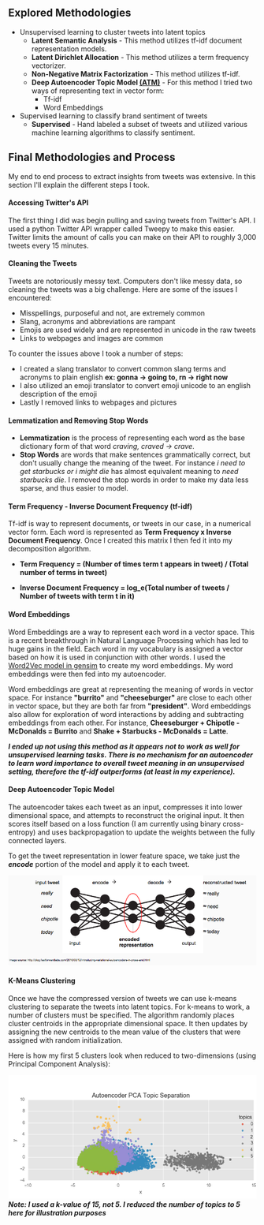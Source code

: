 ## Explored Methodologies
* Unsupervised learning to cluster tweets into latent topics
    * **Latent Semantic Analysis** - This method utilizes tf-idf document representation models.
    * **Latent Dirichlet Allocation** - This method utilizes a term frequency vectorizer.
    * **Non-Negative Matrix Factorization** - This method utilizes tf-idf.
    * **Deep Autoencoder Topic Model  [(ATM)](https://www.prhlt.upv.es/workshops/iwes15/pdf/iwes15-kumar-d'haro.pdf "DATM")** - For this method I tried two ways of representing text in vector form:
        * Tf-idf
        * Word Embeddings
* Supervised learning to classify brand sentiment of tweets
    * **Supervised** - Hand labeled a subset of tweets and utilized various machine learning algorithms to classify sentiment.

## Final Methodologies and Process

My end to end process to extract insights from tweets was extensive.  In this section I'll explain the different steps I took.

#### Accessing Twitter's API
The first thing I did was begin pulling and saving tweets from Twitter's API.  I used a python Twitter API wrapper called Tweepy to make this easier.  Twitter limits the amount of calls you can make on their API to roughly 3,000 tweets every 15 minutes.  

#### Cleaning the Tweets
Tweets are notoriously messy text.  Computers don't like messy data, so cleaning the tweets was a big challenge.  Here are some of the issues I encountered:
* Misspellings, purposeful and not, are extremely common   
* Slang, acronyms and abbreviations are rampant
* Emojis are used widely and are represented in unicode in the raw tweets
* Links to webpages and images are common

To counter the issues above I took a number of steps:
* I created a slang translator to convert common slang terms and acronyms to plain english **ex: gonna -> going to, rn -> right now**
* I also utilized an emoji translator to convert emoji unicode to an english description of the emoji
* Lastly I removed links to webpages and pictures

#### Lemmatization and Removing Stop Words
* **Lemmatization** is the process of representing each word as the base dictionary form of that word *craving, craved -> crave*.
* **Stop Words** are words that make sentences grammatically correct, but don't usually change the meaning of the tweet. For instance *i need to get starbucks or i might die* has almost equivalent meaning to *need starbucks die*.  I removed the stop words in order to make my data less sparse, and thus easier to model.

#### Term Frequency - Inverse Document Frequency (tf-idf)

Tf-idf is way to represent documents, or tweets in our case, in a numerical vector form.  Each word is represented as **Term Frequency x Inverse Document Frequency**.  Once I created this matrix I then fed it into my decomposition algorithm.

* **Term Frequency = (Number of times term t appears in tweet) / (Total number of terms in tweet)**

* **Inverse Document Frequency = log_e(Total number of tweets / Number of tweets with term t in it)**


#### Word Embeddings

Word Embeddings are a way to represent each word in a vector space.  This is a recent breakthrough in Natural Language Processing which has led to huge gains in the field.  Each word in my vocabulary is assigned a vector based on how it is used in conjunction with other words.  I used the [Word2Vec model in gensim](https://radimrehurek.com/gensim/models/word2vec.html) to create my word embeddings.  My word embeddings were then fed into my autoencoder.

Word embeddings are great at representing the meaning of words in vector space.  For instance **"burrito"** and **"cheeseburger"** are close to each other in vector space, but they are both far from **"president"**.  Word embeddings also allow for exploration of word interactions by adding and subtracting embeddings from each other. For instance, **Cheeseburger + Chipotle - McDonalds = Burrito** and **Shake + Starbucks - McDonalds = Latte**.

***I ended up not using this method as it appears not to work as well for unsupervised learning tasks.  There is no mechanism for an autoencoder to learn word importance to overall tweet meaning in an unsupervised setting, therefore the tf-idf outperforms (at least in my experience).***


#### Deep Autoencoder Topic Model

The autoencoder takes each tweet as an input, compresses it into lower dimensional space, and attempts to reconstruct the original input.  It then scores itself based on a loss function (I am currently using binary cross-entropy) and uses backpropagation to update the weights between the fully connected layers.

To get the tweet representation in lower feature space, we take just the ***encode*** portion of the model and apply it to each tweet.  


![Autoencoder Chart](/final_plots/autoencoder.png)


#### K-Means Clustering

Once we have the compressed version of tweets we can use k-means clustering to separate the tweets into latent topics.  For k-means to work, a number of clusters must be specified.  The algorithm randomly places cluster centroids in the appropriate dimensional space.  It then updates by assigning the new centroids to the mean value of the clusters that were assigned with random initialization.

Here is how my first 5 clusters look when reduced to two-dimensions (using Principal Component Analysis):

![K-Means](/final_plots/pca_ae_plot.png)
***Note: I used a k-value of 15, not 5.  I reduced the number of topics to 5 here for illustration purposes***
